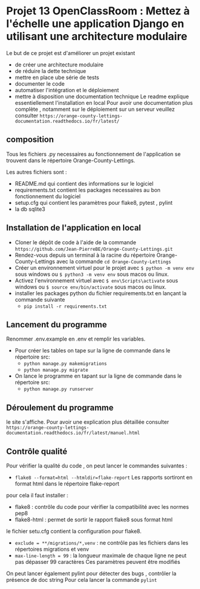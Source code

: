 # Projet 13 OpenClassRoom : Mettez à l'échelle une application Django en utilisant une architecture modulaire
Le but de ce projet est d'améliorer un projet existant
- de créer une architecture modulaire
- de réduire la dette technique
- mettre en place ube série de tests
- documenter le code
- automatiser l'intégration et le déploiement
- mettre à disposition une documentation technique
Le readme explique essentiellement l'installation en local
Pour avoir une documentation plus complète , notamment sur le déploiement sur un serveur veuillez consulter
 `https://orange-county-lettings-documentation.readthedocs.io/fr/latest/`
## composition
Tous les fichiers .py necessaires au fonctionnement de l'application se trouvent dans le répertoire Orange-County-Lettings.

Les autres fichiers sont :
- README.md qui contient des informations sur le logiciel
- requirements.txt contient les packages necessaires au bon fonctionnement du logiciel
- setup.cfg qui contient les paramètres pour flake8, pytest , pylint
- la db sqlite3

## Installation de l'application en local
- Cloner le dépôt de code à l'aide de la commande `https://github.com/Jean-PierreBE/Orange-County-Lettings.git`
- Rendez-vous depuis un terminal à la racine du répertoire Orange-County-Lettings avec la commande `cd Orange-County-Lettings`
- Créer un environnement virtuel pour le projet avec `$ python -m venv env` sous windows ou `$ python3 -m venv env` sous macos ou linux.
- Activez l'environnement virtuel avec `$ env\Scripts\activate` sous windows ou `$ source env/bin/activate` sous macos ou linux.
- installer les packages python du fichier requirements.txt en lançant la commande suivante 
  - `pip install -r requirements.txt`

## Lancement du programme
Renommer .env.example en .env et remplir les variables.
- Pour créer les tables on tape sur la ligne de commande dans le répertoire src:
  - `python manage.py makemigrations`
  - `python manage.py migrate`
- On lance le programme en tapant sur la ligne de commande dans le répertoire src:
  - `python manage.py runserver`

## Déroulement du programme
le site s'affiche. Pour avoir une explication plus détaillée consulter 
`https://orange-county-lettings-documentation.readthedocs.io/fr/latest/manuel.html`

## Contrôle qualité
Pour vérifier la qualité du code , on peut lancer le commandes suivantes :
- `flake8 --format=html --htmldir=flake-report`
Les rapports sortiront en format html dans le répertoire flake-report

pour cela il faut installer :
- flake8 : contrôle du code pour vérifier la compatibilité avec les normes pep8
- flake8-html : permet de sortir le rapport flake8 sous format html

le fichier setu.cfg contient la configuration pour flake8.
- `exclude = **/migrations/*,venv` : ne contrôle pas les fichiers dans les répertoires migrations et venv
- `max-line-length = 99` : la longueur maximale de chaque ligne ne peut pas dépasser 99 caractères
Ces paramètres peuvent être modifiés

On peut lancer également pylint pour détecter des bugs , contrôler la présence de doc string
Pour cela lancer la commande `pylint`




